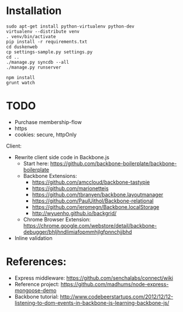 # Installation

    sudo apt-get install python-virtualenv python-dev
    virtualenv --distribute venv
    . venv/bin/activate
    pip install -r requirements.txt
    cd duskenweb
    cp settings-sample.py settings.py
    cd ..
    ./manage.py syncdb --all
    ./manage.py runserver

    npm install
    grunt watch

# TODO

* Purchase membership-flow
* https
* cookies: secure, httpOnly

Client: 
* Rewrite client side code in Backbone.js
    * Start here: https://github.com/backbone-boilerplate/backbone-boilerplate
    * Backbone Extensions:
        * https://github.com/amccloud/backbone-tastypie
        * https://github.com/marionettejs
        * https://github.com/tbranyen/backbone.layoutmanager
        * https://github.com/PaulUithol/Backbone-relational
        * https://github.com/jeromegn/Backbone.localStorage
        * http://wyuenho.github.io/backgrid/
    * Chrome Browser Extension: https://chrome.google.com/webstore/detail/backbone-debugger/bhljhndlimiafopmmhjlgfpnnchjjbhd
* Inline validation


# References:

* Express middleware: https://github.com/senchalabs/connect/wiki
* Reference project: https://github.com/madhums/node-express-mongoose-demo
* Backbone tutorial: http://www.codebeerstartups.com/2012/12/12-listening-to-dom-events-in-backbone-js-learning-backbone-js/
